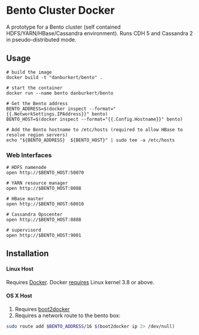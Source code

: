 # Bento Cluster Docker

A prototype for a Bento cluster (self contained HDFS/YARN/HBase/Cassandra environment). Runs CDH 5 and Cassandra 2 in pseudo-distributed mode.

## Usage

    # build the image
    docker build -t "danburkert/bento" .

    # start the container
    docker run --name bento danburkert/bento

    # Get the Bento address
    BENTO_ADDRESS=$(docker inspect --format="{{.NetworkSettings.IPAddress}}" bento)
    BENTO_HOST=$(docker inspect --format="{{.Config.Hostname}}" bento)

    # Add the Bento hostname to /etc/hosts (required to allow HBase to resolve region servers)
    echo "${BENTO_ADDRESS}	${BENTO_HOST}" | sudo tee -a /etc/hosts

### Web Interfaces

    # HDFS namenode
    open http://$BENTO_HOST:50070

    # YARN resource manager
    open http://$BENTO_HOST:8088

    # HBase master
    open http://$BENTO_HOST:60010

    # Cassandra Opscenter
    open http://$BENTO_HOST:8888

    # supervisord
    open http://$BENTO_HOST:9001

## Installation

#### Linux Host

Requires [Docker](https://docker.com/). Docker [requires](http://docker.readthedocs.org/en/v0.5.3/installation/kernel/) Linux kernel 3.8 or above.

#### OS X Host

1. Requires [boot2docker](https://github.com/boot2docker/boot2docker)
2. Requires a network route to the bento box:
```bash
sudo route add $BENTO_ADDRESS/16 $(boot2docker ip 2> /dev/null)
```

